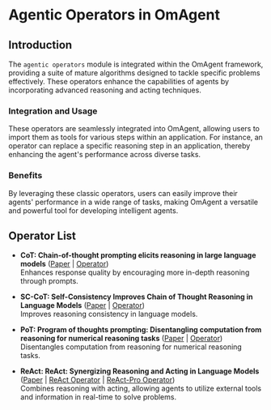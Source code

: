 # Agentic Operators in OmAgent

## Introduction
The `agentic operators` module is integrated within the OmAgent framework, providing a suite of mature algorithms designed to tackle specific problems effectively. These operators enhance the capabilities of agents by incorporating advanced reasoning and acting techniques.

### Integration and Usage

These operators are seamlessly integrated into OmAgent, allowing users to import them as tools for various steps within an application. For instance, an operator can replace a specific reasoning step in an application, thereby enhancing the agent's performance across diverse tasks.

### Benefits

By leveraging these classic operators, users can easily improve their agents' performance in a wide range of tasks, making OmAgent a versatile and powerful tool for developing intelligent agents.

## Operator List
- **CoT: Chain-of-thought prompting elicits reasoning in large language models** ([Paper](https://arxiv.org/abs/2201.11903) | [Operator](../../omagent-core/src/omagent_core/advanced_components/workflow/cot))  
  Enhances response quality by encouraging more in-depth reasoning through prompts.   
 
- **SC-CoT: Self-Consistency Improves Chain of Thought Reasoning in Language Models** ([Paper](https://arxiv.org/abs/2203.11171) | [Operator](../../omagent-core/src/omagent_core/advanced_components/workflow/self_consist_cot))  
  Improves reasoning consistency in language models. 
  
- **PoT: Program of thoughts prompting: Disentangling computation from reasoning for numerical reasoning tasks** ([Paper](https://arxiv.org/abs/2211.12588) | [Operator](../../omagent-core/src/omagent_core/advanced_components/workflow/pot))  
  Disentangles computation from reasoning for numerical reasoning tasks. 
  
- **ReAct: ReAct: Synergizing Reasoning and Acting in Language Models** ([Paper](https://arxiv.org/abs/2210.03629) | [ReAct Operator](../../omagent-core/src/omagent_core/advanced_components/workflow/react) | [ReAct-Pro Operator](../../omagent-core/src/omagent_core/advanced_components/workflow/react_pro))  
  Combines reasoning with acting, allowing agents to utilize external tools and information in real-time to solve problems.